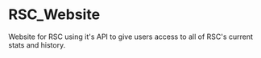 # RSC_Website
Website for RSC using it's API to give users access to all of RSC's current stats and history.

